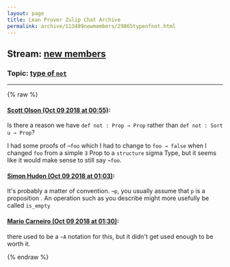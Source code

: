 ```yaml
---
layout: page
title: Lean Prover Zulip Chat Archive 
permalink: archive/113489newmembers/29865typeofnot.html
---
```


## Stream: [new members](index.html)
### Topic: [type of `not`](29865typeofnot.html)

---


{% raw %}
#### [ Scott Olson (Oct 09 2018 at 00:55)](https://leanprover.zulipchat.com/#narrow/stream/113489-new%20members/topic/type%20of%20%60not%60/near/135432721):
<p>Is there a reason we have <code>def not : Prop → Prop</code> rather than <code>def not : Sort u → Prop</code>?</p>
<p>I had some proofs of <code>¬foo</code> which I had to change to <code>foo → false</code> when I changed <code>foo</code> from a simple <code>∃</code> Prop to a <code>structure</code> sigma Type, but it seems like it would make sense to still say <code>¬foo</code>.</p>

#### [ Simon Hudon (Oct 09 2018 at 01:03)](https://leanprover.zulipchat.com/#narrow/stream/113489-new%20members/topic/type%20of%20%60not%60/near/135433027):
<p>It's probably a matter of convention. <code>¬p</code>, you usually assume that <code>p</code> is a proposition . An operation such as you describe might more usefully be called <code>is_empty</code></p>

#### [ Mario Carneiro (Oct 09 2018 at 01:30)](https://leanprover.zulipchat.com/#narrow/stream/113489-new%20members/topic/type%20of%20%60not%60/near/135434043):
<p>there used to be a <code>~A</code> notation for this, but it didn't get used enough to be worth it.</p>


{% endraw %}
